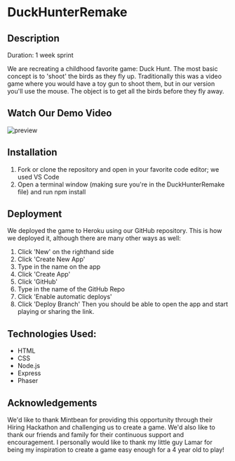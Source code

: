 # DuckHunterRemake

## Description
Duration: 1 week sprint

We are recreating a childhood favorite game: Duck Hunt. The most basic concept is to 'shoot' the birds as they fly up. Traditionally this was a video game where you would have a toy gun to shoot them, but in our version you'll use the mouse. The object is to get all the birds before they fly away.

## Watch Our Demo Video

![preview](public/assets/demoVideo.gif)

## Installation

1. Fork or clone the repository and open in your favorite code editor; we used VS Code
1. Open a terminal window (making sure you're in the DuckHunterRemake file) and run npm install


## Deployment

We deployed the game to Heroku using our GitHub repository. This is how we deployed it, although there are many other ways as well:
1. Click 'New' on the righthand side
1. Click 'Create New App'
1. Type in the name on the app
1. Click 'Create App'
1. Click 'GitHub'
1. Type in the name of the GitHub Repo
1. Click 'Enable automatic deploys'
1. Click 'Deploy Branch'
Then you should be able to open the app and start playing or sharing the link.


## Technologies Used:
- HTML
- CSS
- Node.js
- Express
- Phaser

## Acknowledgements
We'd like to thank Mintbean for providing this opportunity through their Hiring Hackathon and challenging us to create a game. We'd also like to thank our friends and family for their continuous support and encouragement. I personally would like to thank my little guy Lamar for being my inspiration to create a game easy enough for a 4 year old to play!